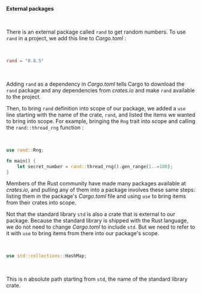 **External packages**

<br>

There is an external package called `rand` to get random numbers. To use `rand` in a project, we add
this line to *Cargo.toml* :

<br>

```toml
rand = "0.8.5"
```

<br>

Adding `rand` as a dependency in *Cargo.toml* tells Cargo to download the `rand` package and any dependencies
from *crates.io* and make `rand` available to the project.

Then, to bring `rand` definition into scope of our package, we added a `use` line starting with the name of the
crate, `rand`, and listed the items we wanted to bring into scope. For example, bringing the `Rng` trait into
scope and calling the `rand::thread_rng` function :

<br>

```rust
use rand::Rng;

fn main() {
    let secret_number = rand::thread_rng().gen_range(1..=100);
}
```

Members of the Rust community have made many packages available at *crates.io*, and pulling any of them into
a package involves these same steps: listing them in the package's *Cargo.toml* file and using `use` to bring
items from their crates into scope.

Not that the standard library `std` is also a crate that is external to our package. Because the standard library
is shipped with the Rust language, we do not need to change *Cargo.toml* to include `std`. But we need to
refer to it with `use` to bring items from there into our package's scope.

<br>

```rust
use std::collections::HashMap;
```

<br>

This is n absolute path starting from `std`, the name of the standard library crate.
